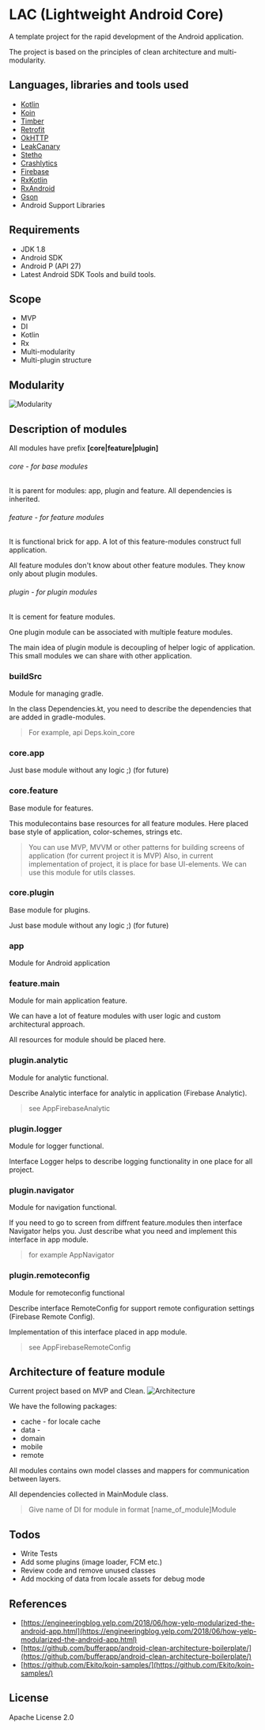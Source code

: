 # LAC (Lightweight Android Core)
A template project for the rapid development of the Android application.

The project is based on the principles of clean architecture and multi-modularity.

## Languages, libraries and tools used
- [Kotlin](http://kotlinlang.org/)
- [Koin](https://insert-koin.io/)
- [Timber](https://github.com/JakeWharton/timber)
- [Retrofit](http://square.github.io/retrofit/)
- [OkHTTP](http://square.github.io/okhttp/)
- [LeakCanary](https://github.com/square/leakcanary)
- [Stetho](https://github.com/facebook/stetho)
- [Crashlytics](https://fabric.io/kits/android/crashlytics/)
- [Firebase](https://firebase.google.com/)
- [RxKotlin](https://github.com/ReactiveX/RxKotlin)
- [RxAndroid](https://github.com/ReactiveX/RxAndroid)
- [Gson](https://github.com/google/gson)
- Android Support Libraries

## Requirements 
- JDK 1.8
- Android SDK
- Android P (API 27)
- Latest Android SDK Tools and build tools.

## Scope
- MVP
- DI
- Kotlin
- Rx
- Multi-modularity
- Multi-plugin structure

## Modularity
![Modularity](https://github.com/bandysik/LAC/blob/master/art/Modularity.png)

## Description of modules
All modules have prefix **[core|feature|plugin]**

###### core - for base modules
It is parent for modules: app, plugin and feature. All dependencies is inherited.

###### feature - for feature modules
It is functional brick for app. A lot of this feature-modules construct full application.

All feature modules don't know about other feature modules. They know only about plugin modules.

###### plugin - for plugin modules
It is cement for feature modules. 

One plugin module can be associated with multiple feature modules.

The main idea of plugin module is decoupling of helper logic of application. This small modules we can share with other application.

### buildSrc
Module for managing gradle.

In the class Dependencies.kt, you need to describe the dependencies that are added in gradle-modules.
> For example, api Deps.koin_core

### core.app
Just base module without any logic ;) (for future)

### core.feature
Base module for features.

This modulecontains base resources for all feature modules. Here placed base style of application, color-schemes, strings etc.
>You can use MVP, MVVM or other patterns for building screens of application (for current project it is MVP)
>Also, in current implementation of project, it is place for base UI-elements.
>We can use this module for utils classes.

### core.plugin
Base module for plugins.

Just base module without any logic ;) (for future)

### app
Module for Android application

### feature.main
Module for main application feature.

We can have a lot of feature modules with user logic and custom architectural approach.

All resources for module should be placed here.

### plugin.analytic
Module for analytic functional.

Describe Analytic interface for analytic in application (Firebase Analytic).
>see AppFirebaseAnalytic

### plugin.logger
Module for logger functional.

Interface Logger helps to describe logging functionality in one place for all project. 

### plugin.navigator
Module for navigation functional.

If you need to go to screen from diffrent feature.modules then interface Navigator helps you. Just describe what you need and implement this interface in app module.
>for example AppNavigator

### plugin.remoteconfig
Module for remoteconfig functional

Describe interface RemoteConfig for support remote configuration settings (Firebase Remote Config).

Implementation of this interface placed in app module.
>see AppFirebaseRemoteConfig

## Architecture of feature module
Current project based on MVP and Clean.
![Architecture](https://github.com/bandysik/LAC/blob/master/art/Architecture.png)

We have the following packages:
- cache - for locale cache
- data - 
- domain
- mobile
- remote

All modules contains own model classes and mappers for communication between layers.

All dependencies collected in MainModule class.
>Give name of DI for module in format [name_of_module]Module

## Todos
- Write Tests
- Add some plugins (image loader, FCM etc.)
- Review code and remove unused classes
- Add mocking of data from locale assets for debug mode

## References
- [https://engineeringblog.yelp.com/2018/06/how-yelp-modularized-the-android-app.html](https://engineeringblog.yelp.com/2018/06/how-yelp-modularized-the-android-app.html)
- [https://github.com/bufferapp/android-clean-architecture-boilerplate/](https://github.com/bufferapp/android-clean-architecture-boilerplate/)
- [https://github.com/Ekito/koin-samples/](https://github.com/Ekito/koin-samples/)

## License
Apache License 2.0
